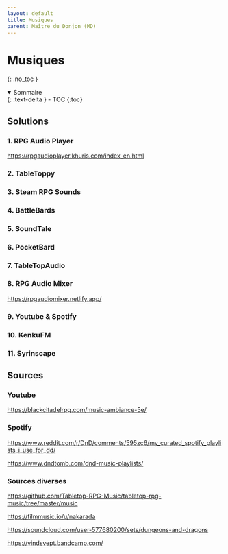 ```yaml
---
layout: default
title: Musiques
parent: Maître du Donjon (MD)
---
```



# Musiques
{: .no_toc }


<details open markdown="block">
  <summary>
    Sommaire
  </summary>
  {: .text-delta }
- TOC
{:toc}
</details>

## Solutions

### 1. RPG Audio Player

https://rpgaudioplayer.khuris.com/index_en.html

### 2. TableToppy


### 3. Steam RPG Sounds

### 4. BattleBards

### 5. SoundTale


### 6. PocketBard

### 7. TableTopAudio

### 8. RPG Audio Mixer

https://rpgaudiomixer.netlify.app/

### 9. Youtube & Spotify


### 10. KenkuFM

### 11. Syrinscape


## Sources

### Youtube

https://blackcitadelrpg.com/music-ambiance-5e/

### Spotify

https://www.reddit.com/r/DnD/comments/595zc6/my_curated_spotify_playlists_i_use_for_dd/

https://www.dndtomb.com/dnd-music-playlists/

### Sources diverses

https://github.com/Tabletop-RPG-Music/tabletop-rpg-music/tree/master/music

https://filmmusic.io/u/nakarada

https://soundcloud.com/user-577680200/sets/dungeons-and-dragons

https://vindsvept.bandcamp.com/

